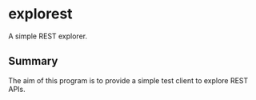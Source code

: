 # explorest
A simple REST explorer.

## Summary
The aim of this program is to provide a simple test client to explore REST APIs.
